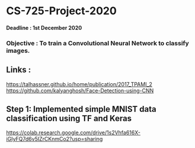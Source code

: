 # CS-725-Project-2020
#### Deadline : 1st December 2020
### Objective : To train a Convolutional Neural Network to classify images.
## Links :
https://talhassner.github.io/home/publication/2017_TPAMI_2
https://github.com/kalyanghosh/Face-Detection-using-CNN
## Step 1: Implemented simple MNIST data classification using TF and Keras
https://colab.research.google.com/drive/1s2Vhfa616X-iGIyFQ7d6v5IZrCKnmCo2?usp=sharing

